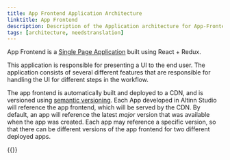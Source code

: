 ```yaml
---
title: App Frontend Application Architecture
linktitle: App Frontend
description: Description of the Application architecture for App-Frontend
tags: [architecture, needstranslation]
---
```


App Frontend is a [Single Page Application](https://en.wikipedia.org/wiki/Single-page_application) built using React + Redux.

This application is responsible for presenting a UI to the end user. The application consists of several different features
that are responsible for handling the UI for different steps in the workflow.

The app frontend is automatically built and deployed to a CDN, and is versioned using [semantic versioning](https://semver.org/). 
Each App developed in Altinn Studio will reference the app frontend, which will be served by the CDN. By default,
an app will reference the latest _major_ version that was available when the app was created. Each app may reference a specific
version, so that there can be different versions of the app frontend for two different deployed apps.

{{<children />}}